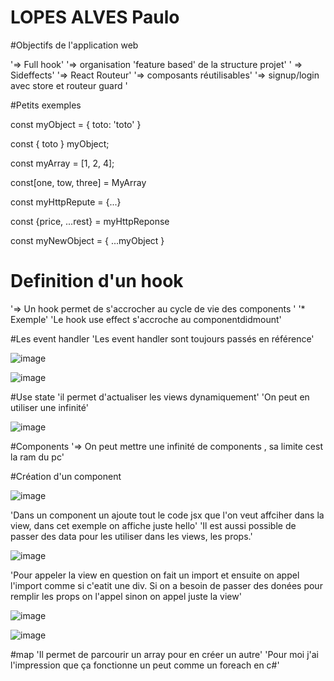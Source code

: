 # LOPES ALVES Paulo

#Objectifs de l'application web

'=> Full hook'
'=> organisation 'feature based' de la structure projet'
' => Sideffects'
'=> React Routeur'
'=> composants réutilisables'
'=> signup/login avec store et routeur guard '


#Petits exemples

const myObject = {
toto: 'toto'
}

const { toto } myObject; 

const myArray = [1, 2, 4];

const[one, tow, three] = MyArray

const myHttpRepute = {...}

const {price, ...rest} = myHttpReponse

const myNewObject = { 
...myObject
}


# Definition d'un hook

'=> Un hook permet de s'accrocher au cycle de vie des components '
  '* Exemple'
  'Le hook use effect s'accroche au componentdidmount'

#Les event handler
'Les event handler sont toujours passés en référence'

![image](https://user-images.githubusercontent.com/77489205/160775756-8ae02484-a5a3-41a2-84df-21b1fcdbf2d6.png)

![image](https://user-images.githubusercontent.com/77489205/160775859-bc48378f-1251-42f8-a749-6b7c176b7498.png)


#Use state
'il permet d'actualiser les views dynamiquement'
'On peut en utiliser une infinité'

![image](https://user-images.githubusercontent.com/77489205/160777488-4abfc281-f77b-4e88-8b11-f84ffc95e295.png)


#Components
'=> On peut mettre une infinité de components , sa limite cest la ram du pc'



#Création d'un component

![image](https://user-images.githubusercontent.com/77489205/160776210-cf6e7886-455c-4746-bdac-9cf3ade205c7.png)

'Dans un component un ajoute tout le code jsx que l'on veut affciher dans la view, dans cet exemple on affiche juste hello'
'Il est aussi possible de passer des data pour les utiliser dans les views, les props.'

![image](https://user-images.githubusercontent.com/77489205/160776540-2837c963-1b86-47ce-b8e4-bbc8eaf63a80.png)

'Pour appeler la view en question on fait un import et ensuite on appel l'import comme si c'eatit une div. Si on a besoin de passer des donées pour remplir les props on l'appel sinon on appel juste la view'

![image](https://user-images.githubusercontent.com/77489205/160776997-4973e77f-913b-473b-96d2-827faa5bbf69.png)

![image](https://user-images.githubusercontent.com/77489205/160777110-84910e26-1b63-4160-a110-7b6795544c7a.png)

#map
'Il permet de parcourir un array pour en créer un autre'
'Pour moi j'ai l'impression que ça fonctionne un peut comme un foreach en c#'








